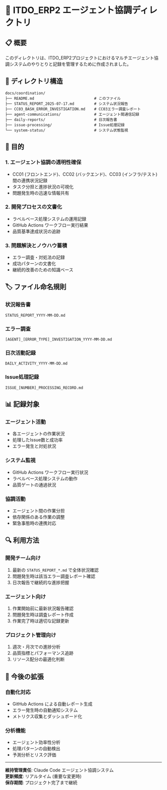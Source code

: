 # 🤖 ITDO_ERP2 エージェント協調ディレクトリ

## 📋 概要

このディレクトリは、ITDO_ERP2プロジェクトにおけるマルチエージェント協調システムのやりとりと記録を管理するために作成されました。

## 📂 ディレクトリ構造

```
docs/coordination/
├── README.md                           # このファイル
├── STATUS_REPORT_2025-07-17.md         # システム状況報告
├── CC03_BASH_ERROR_INVESTIGATION.md    # CC03エラー調査レポート
├── agent-communications/               # エージェント間通信記録
├── daily-reports/                      # 日次報告書
├── issue-processing/                   # Issue処理記録
└── system-status/                      # システム状態監視
```

## 🎯 目的

### 1. エージェント協調の透明性確保
- CC01 (フロントエンド)、CC02 (バックエンド)、CC03 (インフラ/テスト) 間の連携状況記録
- タスク分担と進捗状況の可視化
- 問題発生時の迅速な情報共有

### 2. 開発プロセスの文書化
- ラベルベース処理システムの運用記録
- GitHub Actions ワークフロー実行結果
- 品質基準達成状況の追跡

### 3. 問題解決とノウハウ蓄積
- エラー調査・対処法の記録
- 成功パターンの文書化
- 継続的改善のための知識ベース

## 🏷️ ファイル命名規則

### 状況報告書
```
STATUS_REPORT_YYYY-MM-DD.md
```

### エラー調査
```
[AGENT]_[ERROR_TYPE]_INVESTIGATION_YYYY-MM-DD.md
```

### 日次活動記録
```
DAILY_ACTIVITY_YYYY-MM-DD.md
```

### Issue処理記録
```
ISSUE_[NUMBER]_PROCESSING_RECORD.md
```

## 📊 記録対象

### エージェント活動
- 各エージェントの作業状況
- 処理したIssue数と成功率
- エラー発生と対処状況

### システム監視
- GitHub Actions ワークフロー実行状況
- ラベルベース処理システムの動作
- 品質ゲートの通過状況

### 協調活動
- エージェント間の作業分担
- 依存関係のある作業の調整
- 緊急事態時の連携対応

## 🔍 利用方法

### 開発チーム向け
1. 最新の `STATUS_REPORT_*.md` で全体状況確認
2. 問題発生時は該当エラー調査レポート確認
3. 日次報告で継続的な進捗把握

### エージェント向け
1. 作業開始前に最新状況報告確認
2. 問題発生時は調査レポート作成
3. 作業完了時は適切な記録更新

### プロジェクト管理向け
1. 週次・月次での進捗分析
2. 品質指標とパフォーマンス追跡
3. リソース配分の最適化判断

## 🚀 今後の拡張

### 自動化対応
- GitHub Actions による自動レポート生成
- エラー発生時の自動通知システム
- メトリクス収集とダッシュボード化

### 分析機能
- エージェント効率性分析
- 処理パターンの自動検出
- 予測分析とリスク評価

---

**維持管理責任**: Claude Code エージェント協調システム  
**更新頻度**: リアルタイム (重要な変更時)  
**保存期間**: プロジェクト完了まで継続